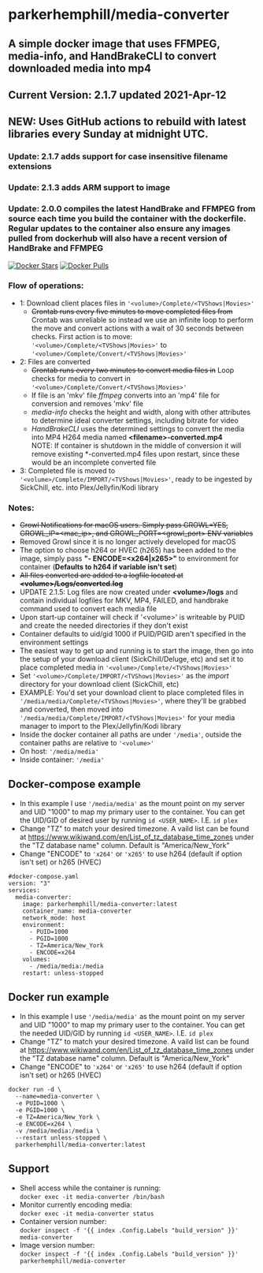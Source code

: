 # parkerhemphill/media-converter
## A simple docker image that uses FFMPEG, media-info, and HandBrakeCLI to convert downloaded media into mp4
## Current Version: 2.1.7 updated 2021-Apr-12
## NEW: Uses GitHub actions to rebuild with latest libraries every Sunday at midnight UTC.
### Update: 2.1.7 adds support for case insensitive filename extensions
### Update: 2.1.3 adds ARM support to image
### Update: 2.0.0 compiles the latest HandBrake and FFMPEG from source each time you build the container with the dockerfile.  Regular updates to the container also ensure any images pulled from dockerhub will also have a recent version of HandBrake and FFMPEG
[![Docker Stars](https://img.shields.io/docker/stars/parkerhemphill/media-converter)](https://store.docker.com/community/images/parkerhemphill/media-converter) 
[![Docker Pulls](https://img.shields.io/docker/pulls/parkerhemphill/media-converter)](https://store.docker.com/community/images/parkerhemphill/media-converter)
### Flow of operations:
* 1: Download client places files in `'<volume>/Complete/<TVShows|Movies>'`
  * ~~Crontab runs every five minutes to move completed files from~~ Crontab was unreliable so instead we use an infinite loop to perform the move and convert actions with a wait of 30 seconds between checks.  First action is to move:  `'<volume>/Complete/<TVShows|Movies>'` to `'<volume>/Complete/Convert/<TVShows|Movies>'`
* 2: Files are converted
  * ~~Crontab runs every two minutes to convert media files in~~ Loop checks for media to convert in `'<volume>/Complete/Convert/<TVShows|Movies>'`
  * If file is an 'mkv' file *ffmpeg* converts into an 'mp4' file for conversion and removes 'mkv' file
  * *media-info* checks the height and width, along with other attributes to determine ideal converter settings, including bitrate for video
  * *HandBrakeCLI* uses the determined settings to convert the media into MP4 H264 media named **\<filename\>-converted.mp4**<br>
  NOTE: If container is shutdown in the middle of conversion it will remove existing \*-converted.mp4 files upon restart, since these would be an incomplete converted file 
* 3: Completed file is moved to `'<volume>/Complete/IMPORT/<TVShows|Movies>'`, ready to be ingested by SickChill, etc. into Plex/Jellyfin/Kodi library
  
### Notes:
* ~~Growl Notifications for macOS users.  Simply pass GROWL=YES, GROWL_IP=<mac_ip>, and GROWL_PORT=<growl_port> ENV variables~~
 * Removed Growl since it is no longer actively developed for macOS
* The option to choose h264 or HVEC (h265) has been added to the image, simply pass **"- ENCODE=<x264|x265>"** to environment for container (**Defaults to h264 if variable isn't set**) 
* ~~All files converted are added to a logfile located at **\<volume\>/Logs/converted.log**~~
 * UPDATE 2.1.5: Log files are now created under **\<volume\>/logs** and contain individual logfiles for MKV, MP4, FAILED, and handbrake command used to convert each media file
* Upon start-up container will check if '\<volume\>' is writeable by PUID and create the needed directories if they don't exist
* Container defaults to uid/gid 1000 if PUID/PGID aren't specified in the environment settings
* The easiest way to get up and running is to start the image, then go into the setup of your download client (SickChill/Deluge, etc) and set it to place completed media in `'<volume>/Complete/<TVShows|Movies>'`
* Set `'<volume>/Complete/IMPORT/<TVShows|Movies>'` as the *import* directory for your download client (SickChill, etc)
* EXAMPLE: You'd set your download client to place completed files in `'/media/media/Complete/<TVShows|Movies>'`, where they'll be grabbed and converted, then moved into `'/media/media/Complete/IMPORT/<TVShows|Movies>'` for your media manager to import to the Plex/Jellyfin/Kodi library
* Inside the docker container all paths are under `'/media'`, outside the container paths are relative to `'<volume>'`
 * On host: `'/media/media'`
 * Inside container: `'/media'`
## Docker-compose example
* In this example I use `'/media/media'` as the mount point on my server and UID "1000" to map my primary user to the container.  You can get the UID/GID of desired user by running `id <USER_NAME>`.  I.E. `id plex`
* Change "TZ" to match your desired timezone.  A vaild list can be found at https://www.wikiwand.com/en/List_of_tz_database_time_zones under the "TZ database name" column.  Default is "America/New_York"
* Change "ENCODE" to `'x264'` or `'x265'` to use h264 (default if option isn't set) or h265 (HVEC)
```
#docker-compose.yaml
version: "3"
services:
  media-converter:
    image: parkerhemphill/media-converter:latest
    container_name: media-converter
    network_mode: host
    environment:
      - PUID=1000
      - PGID=1000
      - TZ=America/New_York
      - ENCODE=x264
    volumes:
      - /media/media:/media
    restart: unless-stopped
```
## Docker run example
* In this example I use `'/media/media'` as the mount point on my server and UID "1000" to map my primary user to the container.  You can get the needed UID/GID by running `id <USER_NAME>`.  I.E. `id plex`
* Change "TZ" to match your desired timezone.  A vaild list can be found at https://www.wikiwand.com/en/List_of_tz_database_time_zones under the "TZ database name" column.  Default is "America/New_York"
* Change "ENCODE" to `'x264'` or `'x265'` to use h264 (default if option isn't set) or h265 (HVEC)
```
docker run -d \
  --name=media-converter \
  -e PUID=1000 \
  -e PGID=1000 \
  -e TZ=America/New_York \
  -e ENCODE=x264 \
  -v /media/media:/media \
  --restart unless-stopped \
  parkerhemphill/media-converter:latest
```
## Support
* Shell access while the container is running:<br>
 `docker exec -it media-converter /bin/bash`
* Monitor currently encoding media:<br>
 `docker exec -it media-converter status`
* Container version number:<br>
 `docker inspect -f '{{ index .Config.Labels "build_version" }}' media-converter`
* Image version number:<br>
 `docker inspect -f '{{ index .Config.Labels "build_version" }}' parkerhemphill/media-converter`

